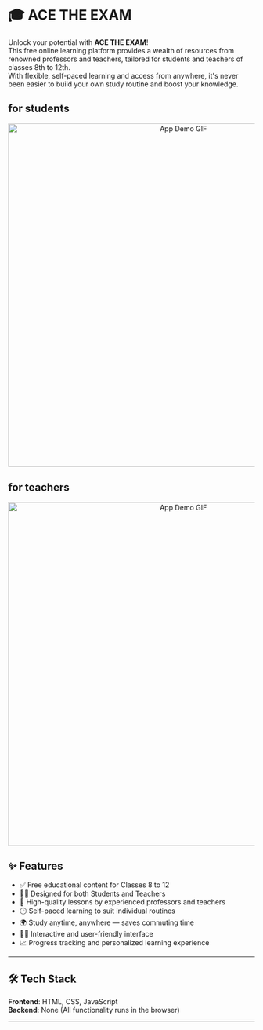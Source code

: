 # 🎓 ACE THE EXAM

Unlock your potential with **ACE THE EXAM**!  
This free online learning platform provides a wealth of resources from renowned professors and teachers, tailored for students and teachers of classes 8th to 12th.  
With flexible, self-paced learning and access from anywhere, it's never been easier to build your own study routine and boost your knowledge.

## for students
<p align="center">
  <img src="./demo/FEE project - Brave 2025-07-27 22-58-10.gif" width="700" alt="App Demo GIF"/>
</p>

## for teachers
<p align="center">
  <img src="./demo/Teacher Application Form - Brave 2025-07-28 00-05-15.gif" width="700" alt="App Demo GIF"/>
</p>

## ✨ Features

- ✅ Free educational content for Classes 8 to 12  
- 🧑‍🏫 Designed for both Students and Teachers  
- 📗 High-quality lessons by experienced professors and teachers  
- 🕒 Self-paced learning to suit individual routines  
- 🌍 Study anytime, anywhere — saves commuting time  
- 🧑‍💻 Interactive and user-friendly interface  
- 📈 Progress tracking and personalized learning experience  

---

## 🛠 Tech Stack

**Frontend**: HTML, CSS, JavaScript  
**Backend**: None (All functionality runs in the browser)

---




